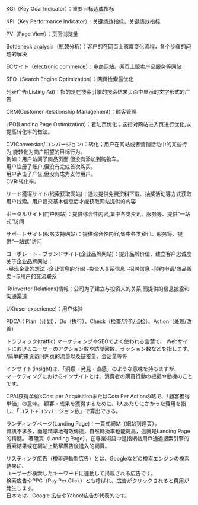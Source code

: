 <p>KGI（Key Goal Indicator）：重要目标达成指标</p>
<p>KPI（Key Performance Indicator）：关键绩效指标。关键绩效指标</p>
<p>PV（Page View）：页面浏览量</p>
<p>Bottleneck analysis（瓶颈分析）：客户的在网页上态度变化流程，各个步骤的问题的解决</p>
<p>ECサイト（electronic  commerce）：电商网站。网页上贩卖产品服务等网站</p>
<p>SEO（Search Engine Optimization）：网页检索最优化</p>
<p>列表广告(Listing Ad)：指的是在搜索引擎的搜索结果页面中显示的文字形式的广告</p>
<p>CRM(Customer Relationship Management)：顧客管理</p>
<p>LPO(Landing Page Optimization)：着陆页优化；这指对网站进入页进行优化,以提高转化率的做法。</p>
<p>CV(Conversion/コンバージョン)：转化；用户在网站或者营销活动中的某些行为,能转化为商户期望的目标行为。
<br>例如：用户访问了商品页面,但没有添加到购物车。
<br>用户注册了账户,但没有完成首次购买。
<br>用户点击了广告,但没有成为支付用户。
<br>CVR:转化率。
</p>
<p>リード獲得サイト(线索获取网站)：通过提供免费资料下载、抽奖活动等方式获取用户线索。用户提交基本信息后才能获取网站提供的内容</p>
<p>ポータルサイト(门户网站)：提供综合性内容,集中各类资讯、服务等、提供“一站式”访问</p>
<p>サポートサイト(服务支持网站)：提供综合性内容,集中各类资讯、服务等、提供“一站式”访问</p>
<p>コーポレート・ブランドサイト(企业品牌网站)：提升品牌价值、建立客户忠诚度
<br>关于企业品牌网站：<br>
-展现企业的想法
-企业信息的介绍
-投资人关系信息
-招聘信息
-预约申请/商品贩卖
-与用户的交流联系
</p>
<p>IR(Investor Relations)情報：公司为了建立与投资人的关系,而提供的信息披露和沟通渠道</p>
<p>UX(user experience)：用户体验</p>
<p>PDCA：Plan（计划）、Do（执行）、Check（检查/评价/点检）、Action（处理/改善）</p>
<p>トラフィック(traffic):マーケティングやSEOでよく使われる言葉で、
Webサイトにおけるユーザーのアクション数や訪問回数、セッション数などを指します。
/简单的来说访问网页的流量以及链接量、会话量等等</p>
<p>インサイト(insight)は、「洞察・発見・直感」のような意味を持ちますが、<br>
マーケティングにおけるインサイトとは、消費者の購買行動の根拠や動機のことです。</p>
<p>CPA(获得单价):Cost per AcquisitionまたはCost Per Actionの略で、「顧客獲得単価」の意味。
顧客・成果を獲得するために、1人あたりにかかった費用を指し、「コスト÷コンバージョン数」で算出できる。</p>
<p>ランディングページ(Landing Page)：一頁式網站（網站到達頁）。<br>
資訊不求多，而是精準地有效傳達，自然轉換率也能提高，這就是Landing Page的精髓。
著陸頁（Landing Page），在專業術語中是指網絡用戶通過搜索引擎的搜索結果或在網站上點擊廣告後進入的網頁。</p>
<p>リスティング広告（検索連動型広告）とは、Googleなどの検索エンジンの検索結果に、<br>
ユーザーが検索したキーワードに連動して掲載される広告です。<br>
検索広告やPPC（Pay Per Click）とも呼ばれ、広告がクリックされると費用が発生します。<br>
日本では、Google 広告やYahoo!広告が代表的です。</p>



